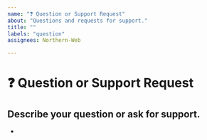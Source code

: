 ```yaml
---
name: "❓ Question or Support Request"
about: "Questions and requests for support."
title: ""
labels: "question"
assignees: Northern-Web

---
```


# **❓ Question or Support Request**

## **Describe your question or ask for support.**
<!-- A clear and concise description of what your doubt is. -->

*